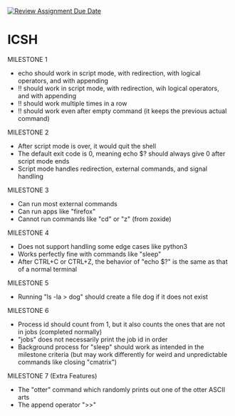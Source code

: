 [![Review Assignment Due Date](https://classroom.github.com/assets/deadline-readme-button-22041afd0340ce965d47ae6ef1cefeee28c7c493a6346c4f15d667ab976d596c.svg)](https://classroom.github.com/a/WIXYXthJ)
# ICSH

MILESTONE 1
- echo should work in script mode, with redirection, with logical operators, and with appending
- !! should work in script mode, with redirection, wih logical operators, and with appending
- !! should work multiple times in a row
- !! should work even after empty command (it keeps the previous actual command)

MILESTONE 2
- After script mode is over, it would quit the shell
- The default exit code is 0, meaning echo $? should always give 0 after script mode ends
- Script mode handles redirection, external commands, and signal handling

MILESTONE 3
- Can run most external commands
- Can run apps like "firefox"
- Cannot run commands like "cd" or "z" (from zoxide)

MILESTONE 4
- Does not support handling some edge cases like python3
- Works perfectly fine with commands like "sleep"
- After CTRL+C or CTRL+Z, the behavior of "echo $?" is the same as that of a normal terminal

MILESTONE 5
- Running "ls -la > dog" should create a file dog if it does not exist

MILESTONE 6
- Process id should count from 1, but it also counts the ones that are not in jobs (completed normally)
- "jobs" does not necessarily print the job id in order
- Background process for "sleep" should work as intended in the milestone criteria (but may work differently for weird and unpredictable commands like closing "cmatrix")

MILESTONE 7 (Extra Features)
- The "otter" command which randomly prints out one of the otter ASCII arts
- The append operator ">>"
